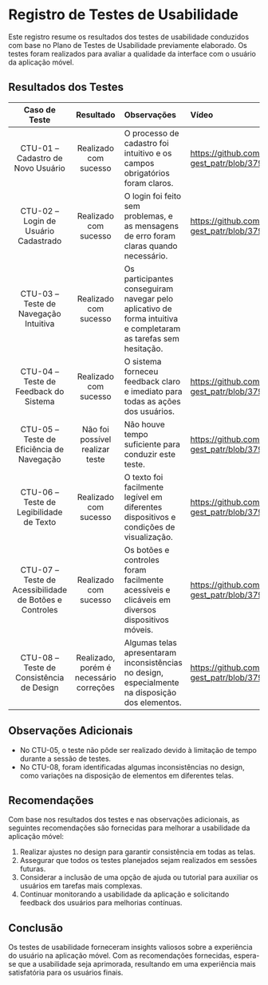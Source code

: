 # Registro de Testes de Usabilidade

Este registro resume os resultados dos testes de usabilidade conduzidos com base no Plano de Testes de Usabilidade previamente elaborado. Os testes foram realizados para avaliar a qualidade da interface com o usuário da aplicação móvel.

## Resultados dos Testes

| **Caso de Teste** | **Resultado** | **Observações** | Vídeo |
|:---:|:---:|:---|:---|
| CTU-01 – Cadastro de Novo Usuário | Realizado com sucesso | O processo de cadastro foi intuitivo e os campos obrigatórios foram claros. | https://github.com/ICEI-PUC-Minas-PMV-ADS/pmv-ads-2024-1-e3-proj-mov-t1-gest_patr/blob/379be4314c1ad82a63cff48c3471f6d267c09205/docs/img/login.MP4|
| CTU-02 – Login de Usuário Cadastrado | Realizado com sucesso | O login foi feito sem problemas, e as mensagens de erro foram claras quando necessário. | https://github.com/ICEI-PUC-Minas-PMV-ADS/pmv-ads-2024-1-e3-proj-mov-t1-gest_patr/blob/379be4314c1ad82a63cff48c3471f6d267c09205/docs/img/registrar.MP4|
| CTU-03 – Teste de Navegação Intuitiva | Realizado com sucesso | Os participantes conseguiram navegar pelo aplicativo de forma intuitiva e completaram as tarefas sem hesitação. | 
| CTU-04 – Teste de Feedback do Sistema | Realizado com sucesso | O sistema forneceu feedback claro e imediato para todas as ações dos usuários. | https://github.com/ICEI-PUC-Minas-PMV-ADS/pmv-ads-2024-1-e3-proj-mov-t1-gest_patr/blob/379be4314c1ad82a63cff48c3471f6d267c09205/docs/img/testeFeedback.mov|
| CTU-05 – Teste de Eficiência de Navegação | Não foi possível realizar teste | Não houve tempo suficiente para conduzir este teste. |https://github.com/ICEI-PUC-Minas-PMV-ADS/pmv-ads-2024-1-e3-proj-mov-t1-gest_patr/blob/379be4314c1ad82a63cff48c3471f6d267c09205/docs/img/testeNavegacao.MP4|
| CTU-06 – Teste de Legibilidade de Texto | Realizado com sucesso | O texto foi facilmente legível em diferentes dispositivos e condições de visualização. | https://github.com/ICEI-PUC-Minas-PMV-ADS/pmv-ads-2024-1-e3-proj-mov-t1-gest_patr/blob/379be4314c1ad82a63cff48c3471f6d267c09205/docs/img/testeLegibilidade.MP4|
| CTU-07 – Teste de Acessibilidade de Botões e Controles | Realizado com sucesso | Os botões e controles foram facilmente acessíveis e clicáveis em diversos dispositivos móveis. | https://github.com/ICEI-PUC-Minas-PMV-ADS/pmv-ads-2024-1-e3-proj-mov-t1-gest_patr/blob/379be4314c1ad82a63cff48c3471f6d267c09205/docs/img/testeBotoes.MP4|
| CTU-08 – Teste de Consistência de Design | Realizado, porém é necessário correções | Algumas telas apresentaram inconsistências no design, especialmente na disposição dos elementos. | https://github.com/ICEI-PUC-Minas-PMV-ADS/pmv-ads-2024-1-e3-proj-mov-t1-gest_patr/blob/379be4314c1ad82a63cff48c3471f6d267c09205/docs/img/testeDesing.MP4 |

## Observações Adicionais

- No CTU-05, o teste não pôde ser realizado devido à limitação de tempo durante a sessão de testes.
- No CTU-08, foram identificadas algumas inconsistências no design, como variações na disposição de elementos em diferentes telas.

## Recomendações

Com base nos resultados dos testes e nas observações adicionais, as seguintes recomendações são fornecidas para melhorar a usabilidade da aplicação móvel:

1. Realizar ajustes no design para garantir consistência em todas as telas.
2. Assegurar que todos os testes planejados sejam realizados em sessões futuras.
3. Considerar a inclusão de uma opção de ajuda ou tutorial para auxiliar os usuários em tarefas mais complexas.
4. Continuar monitorando a usabilidade da aplicação e solicitando feedback dos usuários para melhorias contínuas.

## Conclusão

Os testes de usabilidade forneceram insights valiosos sobre a experiência do usuário na aplicação móvel. Com as recomendações fornecidas, espera-se que a usabilidade seja aprimorada, resultando em uma experiência mais satisfatória para os usuários finais.
